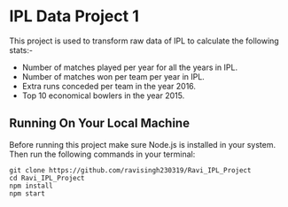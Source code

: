# IPL Data Project 1
This project is used to transform raw data of IPL to calculate the following stats:-

* Number of matches played per year for all the years in IPL.
* Number of matches won per team per year in IPL.
* Extra runs conceded per team in the year 2016.
* Top 10 economical bowlers in the year 2015.

## Running On Your Local Machine
Before running this project make sure Node.js is installed in your system.
Then run the following commands in your terminal:

    git clone https://github.com/ravisingh230319/Ravi_IPL_Project
    cd Ravi_IPL_Project
    npm install
    npm start
